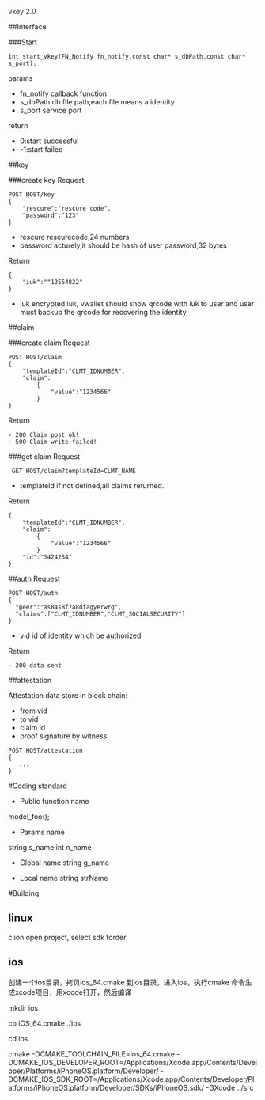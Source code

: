 vkey 2.0

##Interface

###Start

````
int start_vkey(FN_Notify fn_notify,const char* s_dbPath,const char* s_port);
````
params
- fn_notify callback function
- s_dbPath  db file path,each file means a identity
- s_port    service port

return
- 0:start successful
- -1:start failed

##key

###create key
Request
```
POST HOST/key
{
    "rescure":"rescure code",
    "password":"123"
}
```
- rescure   rescurecode,24 numbers
- password  acturely,it should be hash of user password,32 bytes

Return
```
{
    "iuk":""12554822"
}
```
- iuk   encrypted iuk, vwallet should show qrcode with iuk to user and user must backup the qrcode for recovering the identity
 
##claim

###create claim
Request
````
POST HOST/claim
{
    "templateId":"CLMT_IDNUMBER",
    "claim":
        {
            "value":"1234566"
        }
}
````
Return
````
- 200 Claim post ok! 
- 500 Claim write failed!
````

###get claim
Request
````
 GET HOST/claim?templateId=CLMT_NAME
````
- templateId    if not defined,all claims returned.

Return

````
{
    "templateId":"CLMT_IDNUMBER",
    "claim":
        {
            "value":"1234566"
        }
    "id":"3424234"
}
````

##auth
Request
```
POST HOST/auth
{
  "peer":"as84s8f7a8dfagyerwrg",
  "claims":["CLMT_IDNUMBER","CLMT_SOCIALSECURITY"]
}
```

- vid   id of identity which be authorized

Return
```
- 200 data sent
```

##attestation

Attestation data store in block chain:
- from vid
- to vid
- claim id
- proof signature by witness


```
POST HOST/attestation
{
   ...
}
```

#Coding standard

- Public function name

model_foo();

- Params name

string s_name
int    n_name

- Global name
string g_name


- Local name
string strName

#Building

## linux

clion open project, select sdk forder

## ios

创建一个ios目录，拷贝ios_64.cmake 到ios目录，进入ios，执行cmake 命令生成xcode项目，用xcode打开，然后编译

mkdir ios

cp iOS_64.cmake ./ios

cd ios

cmake -DCMAKE_TOOLCHAIN_FILE=ios_64.cmake  -DCMAKE_IOS_DEVELOPER_ROOT=/Applications/Xcode.app/Contents/Developer/Platforms/iPhoneOS.platform/Developer/ -DCMAKE_IOS_SDK_ROOT=/Applications/Xcode.app/Contents/Developer/Platforms/iPhoneOS.platform/Developer/SDKs/iPhoneOS.sdk/  -GXcode ../src

